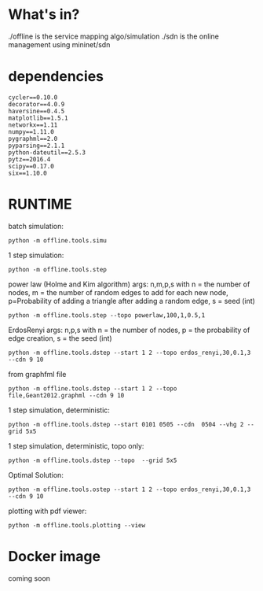 # What's in?

./offline is the service mapping algo/simulation
./sdn is the online management using mininet/sdn


# dependencies

```
cycler==0.10.0
decorator==4.0.9
haversine==0.4.5
matplotlib==1.5.1
networkx==1.11
numpy==1.11.0
pygraphml==2.0
pyparsing==2.1.1
python-dateutil==2.5.3
pytz==2016.4
scipy==0.17.0
six==1.10.0
```

# RUNTIME

batch simulation: 
```
python -m offline.tools.simu
```


1 step simulation:
```
python -m offline.tools.step
```

power law (Holme and Kim algorithm) args: n,m,p,s with n = the number of nodes, m = the number of random edges to add for each new node, p=Probability of adding a triangle after adding a random edge, s = seed (int)
```
python -m offline.tools.step --topo powerlaw,100,1,0.5,1
```
ErdosRenyi args: n,p,s with n = the number of nodes, p = the probability of edge creation, s = the seed (int)

```
python -m offline.tools.dstep --start 1 2 --topo erdos_renyi,30,0.1,3 --cdn 9 10
```


from graphfml file 


```
python -m offline.tools.dstep --start 1 2 --topo file,Geant2012.graphml --cdn 9 10
```



1 step simulation, deterministic:
```
python -m offline.tools.dstep --start 0101 0505 --cdn  0504 --vhg 2 --grid 5x5
```

1 step simulation, deterministic, topo only:
```
python -m offline.tools.dstep --topo  --grid 5x5
```

Optimal Solution:
```
python -m offline.tools.ostep --start 1 2 --topo erdos_renyi,30,0.1,3 --cdn 9 10
```




plotting with pdf viewer:
```
python -m offline.tools.plotting --view
```



# Docker image

coming soon
